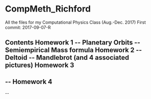 # CompMeth_Richford
All the files for my Computational Physics Class (Aug.-Dec. 2017)
First commit: 2017-09-07-R

Contents
Homework 1
-- Planetary Orbits
-- Semiempirical Mass formula
Homework 2
-- Deltoid
-- Mandlebrot (and 4 associated pictures)
Homework 3
--
--
Homework 4
--
--
